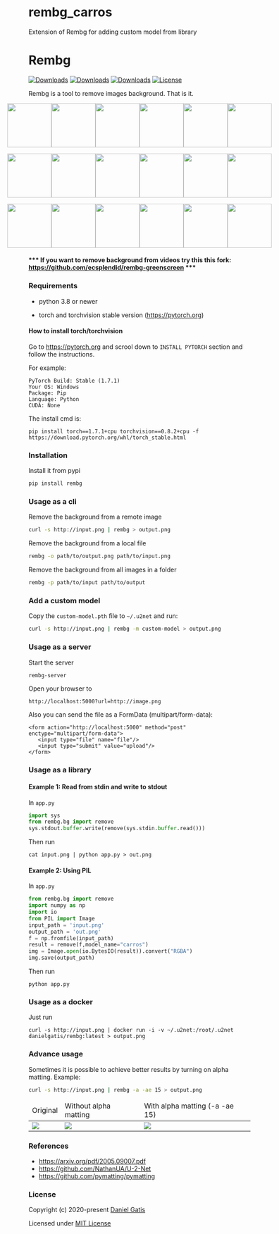 # rembg_carros
Extension of Rembg for adding custom model from library

# Rembg

[![Downloads](https://pepy.tech/badge/rembg)](https://pepy.tech/project/rembg)
[![Downloads](https://pepy.tech/badge/rembg/month)](https://pepy.tech/project/rembg/month)
[![Downloads](https://pepy.tech/badge/rembg/week)](https://pepy.tech/project/rembg/week)
[![License](https://img.shields.io/badge/License-MIT-blue.svg)](https://img.shields.io/badge/License-MIT-blue.svg)

Rembg is a tool to remove images background. That is it.

<p style="display: flex;align-items: center;justify-content: center;">
  <img src="https://raw.githubusercontent.com/danielgatis/rembg/master/examples/car-1.jpg" width="100" />
  <img src="https://raw.githubusercontent.com/danielgatis/rembg/master/examples/car-1.out.png" width="100" />
  <img src="https://raw.githubusercontent.com/danielgatis/rembg/master/examples/car-2.jpg" width="100" />
  <img src="https://raw.githubusercontent.com/danielgatis/rembg/master/examples/car-2.out.png" width="100" />
  <img src="https://raw.githubusercontent.com/danielgatis/rembg/master/examples/car-3.jpg" width="100" />
  <img src="https://raw.githubusercontent.com/danielgatis/rembg/master/examples/car-3.out.png" width="100" />
</p>

<p style="display: flex;align-items: center;justify-content: center;">
  <img src="https://raw.githubusercontent.com/danielgatis/rembg/master/examples/animal-1.jpg" width="100" />
  <img src="https://raw.githubusercontent.com/danielgatis/rembg/master/examples/animal-1.out.png" width="100" />
  <img src="https://raw.githubusercontent.com/danielgatis/rembg/master/examples/animal-2.jpg" width="100" />
  <img src="https://raw.githubusercontent.com/danielgatis/rembg/master/examples/animal-2.out.png" width="100" />
  <img src="https://raw.githubusercontent.com/danielgatis/rembg/master/examples/animal-3.jpg" width="100" />
  <img src="https://raw.githubusercontent.com/danielgatis/rembg/master/examples/animal-3.out.png" width="100" />
</p>

<p style="display: flex;align-items: center;justify-content: center;">
  <img src="https://raw.githubusercontent.com/danielgatis/rembg/master/examples/girl-1.jpg" width="100" />
  <img src="https://raw.githubusercontent.com/danielgatis/rembg/master/examples/girl-1.out.png" width="100" />
  <img src="https://raw.githubusercontent.com/danielgatis/rembg/master/examples/girl-2.jpg" width="100" />
  <img src="https://raw.githubusercontent.com/danielgatis/rembg/master/examples/girl-2.out.png" width="100" />
  <img src="https://raw.githubusercontent.com/danielgatis/rembg/master/examples/girl-3.jpg" width="100" />
  <img src="https://raw.githubusercontent.com/danielgatis/rembg/master/examples/girl-3.out.png" width="100" />
</p>

#### *** If you want to remove background from videos try this this fork: https://github.com/ecsplendid/rembg-greenscreen ***

### Requirements

* python 3.8 or newer

* torch and torchvision stable version (https://pytorch.org)

#### How to install torch/torchvision

Go to https://pytorch.org and scrool down to `INSTALL PYTORCH` section and follow the instructions.

For example:
```
PyTorch Build: Stable (1.7.1)
Your OS: Windows
Package: Pip
Language: Python
CUDA: None
```

The install cmd is:
```
pip install torch==1.7.1+cpu torchvision==0.8.2+cpu -f https://download.pytorch.org/whl/torch_stable.html
```

### Installation

Install it from pypi

```bash
pip install rembg
```

### Usage as a cli

Remove the background from a remote image
```bash
curl -s http://input.png | rembg > output.png
```

Remove the background from a local file
```bash
rembg -o path/to/output.png path/to/input.png
```

Remove the background from all images in a folder
```bash
rembg -p path/to/input path/to/output
```

### Add a custom model

Copy the `custom-model.pth` file to `~/.u2net` and run:

```bash
curl -s http://input.png | rembg -m custom-model > output.png
```

### Usage as a server

Start the server
```bash
rembg-server
```

Open your browser to
```
http://localhost:5000?url=http://image.png
```

Also you can send the file as a FormData (multipart/form-data):
```
<form action="http://localhost:5000" method="post" enctype="multipart/form-data">
   <input type="file" name="file"/>
   <input type="submit" value="upload"/>
</form>
```

### Usage as a library

#### Example 1: Read from stdin and write to stdout

In `app.py`
```python
import sys
from rembg.bg import remove
sys.stdout.buffer.write(remove(sys.stdin.buffer.read()))
```

Then run
```
cat input.png | python app.py > out.png
```

#### Example 2: Using PIL

In `app.py`
```python
from rembg.bg import remove
import numpy as np
import io
from PIL import Image
input_path = 'input.png'
output_path = 'out.png'
f = np.fromfile(input_path)
result = remove(f,model_name="carros")
img = Image.open(io.BytesIO(result)).convert("RGBA")
img.save(output_path)
```

Then run
```
python app.py
```

### Usage as a docker

Just run

```
curl -s http://input.png | docker run -i -v ~/.u2net:/root/.u2net danielgatis/rembg:latest > output.png
```

### Advance usage

Sometimes it is possible to achieve better results by turning on alpha matting. Example:
```bash
curl -s http://input.png | rembg -a -ae 15 > output.png
```

<table>
    <thead>
        <tr>
            <td>Original</td>
            <td>Without alpha matting</td>
            <td>With alpha matting (-a -ae 15)</td>
        </tr>
    </thead>
    <tbody>
        <tr>
            <td><img src="https://raw.githubusercontent.com/danielgatis/rembg/master/examples/food-1.jpg"/></td>
            <td><img src="https://raw.githubusercontent.com/danielgatis/rembg/master/examples/food-1.out.jpg"/></td>
            <td><img src="https://raw.githubusercontent.com/danielgatis/rembg/master/examples/food-1.out.alpha.jpg"/></td>
        </tr>
    </tbody>
</table>

### References

- https://arxiv.org/pdf/2005.09007.pdf
- https://github.com/NathanUA/U-2-Net
- https://github.com/pymatting/pymatting


### License

Copyright (c) 2020-present [Daniel Gatis](https://github.com/danielgatis)

Licensed under [MIT License](./LICENSE.txt)
